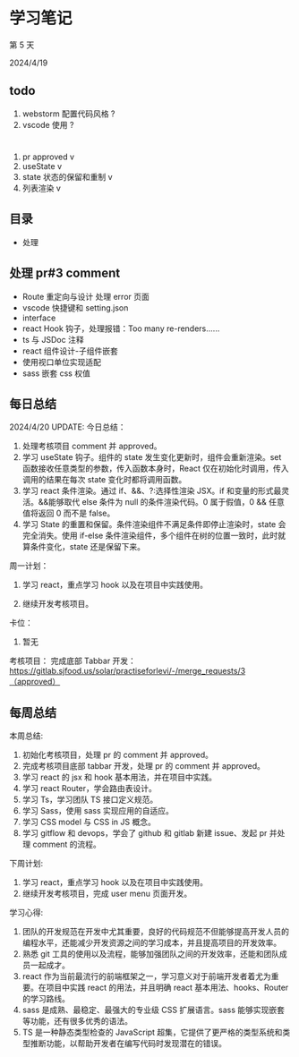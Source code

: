 # 学习笔记

第 5 天

2024/4/19

## todo

1. webstorm 配置代码风格 ?
1. vscode 使用 ?

#

1. pr approved v
2. useState v
3. state 状态的保留和重制 v
4. 列表渲染 v

## 目录

- 处理

## 处理 pr#3 comment

- Route 重定向与设计 处理 error 页面
- vscode 快捷键和 setting.json
- interface
- react Hook 钩子，处理报错：Too many re-renders......
- ts 与 JSDoc 注释
- react 组件设计-子组件嵌套
- 使用视口单位实现适配
- sass 嵌套 css 权值

## 每日总结

2024/4/20 UPDATE:
今日总结：

1. 处理考核项目 comment 并 approved。
1. 学习 useState 钩子。组件的 state 发生变化更新时，组件会重新渲染。set 函数接收任意类型的参数，传入函数本身时，React 仅在初始化时调用，传入调用的结果在每次 state 变化时都将调用函数。
1. 学习 react 条件渲染。通过 if、&&、?:选择性渲染 JSX。if 和变量的形式最灵活。&&能够取代 else 条件为 null 的条件渲染代码。0 属于假值，0 && 任意值将返回 0 而不是 false。
1. 学习 State 的重置和保留。条件渲染组件不满足条件即停止渲染时，state 会完全消失。使用 if-else 条件渲染组件，多个组件在树的位置一致时，此时就算条件变化，state 还是保留下来。

周一计划：

1. 学习 react，重点学习 hook 以及在项目中实践使用。

2. 继续开发考核项目。

卡位：

1.  暂无

考核项目：
完成底部 Tabbar 开发：https://gitlab.sjfood.us/solar/practiseforlevi/-/merge_requests/3（approved）

## 每周总结

本周总结:

1. 初始化考核项目，处理 pr 的 comment 并 approved。
2. 完成考核项目底部 tabbar 开发，处理 pr 的 comment 并 approved。
3. 学习 react 的 jsx 和 hook 基本用法，并在项目中实践。
4. 学习 react Router，学会路由表设计。
5. 学习 Ts，学习团队 TS 接口定义规范。
6. 学习 Sass，使用 sass 实现应用的自适应。
7. 学习 CSS model 与 CSS in JS 概念。
8. 学习 gitflow 和 devops，学会了 github 和 gitlab 新建 issue、发起 pr 并处理 comment 的流程。

下周计划:

1. 学习 react，重点学习 hook 以及在项目中实践使用。
1. 继续开发考核项目，完成 user menu 页面开发。

学习心得:

1. 团队的开发规范在开发中尤其重要，良好的代码规范不但能够提高开发人员的编程水平，还能减少开发资源之间的学习成本，并且提高项目的开发效率。
2. 熟悉 git 工具的使用以及流程，能够加强团队之间的开发效率，还能和团队成员一起成才。
3. react 作为当前最流行的前端框架之一，学习意义对于前端开发者着尤为重要。在项目中实践 react 的用法，并且明确 react 基本用法、hooks、Router 的学习路线。
4. sass 是成熟、最稳定、最强大的专业级 CSS 扩展语言。sass 能够实现嵌套等功能，还有很多优秀的语法。
5. TS 是一种静态类型检查的 JavaScript 超集，它提供了更严格的类型系统和类型推断功能，以帮助开发者在编写代码时发现潜在的错误。
